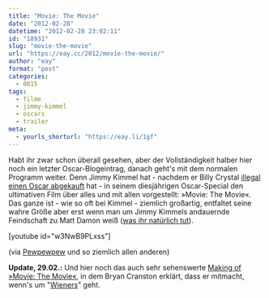 ```yaml
---
title: "Movie: The Movie"
date: "2012-02-28"
datetime: "2012-02-28 23:02:11"
id: "18931"
slug: "movie-the-movie"
url: "https://eay.cc/2012/movie-the-movie/"
author: "eay"
format: "post"
categories:
  - 0815
tags:
  - filme
  - jimmy-kimmel
  - oscars
  - trailer
meta:
  - yourls_shorturl: "https://eay.li/1gf"
---
```


Habt ihr zwar schon überall gesehen, aber der Vollständigkeit halber hier noch ein letzter Oscar-Blogeintrag, danach geht's mit dem normalen Programm weiter. Denn Jimmy Kimmel hat - nachdem er Billy Crystal [illegal einen Oscar abgekauft](http://www.youtube.com/watch?v=VSiug9geM6E) hat - in seinem diesjährigen Oscar-Special den ultimativen Film über alles und mit allen vorgestellt: »Movie: The Movie«. Das ganze ist - wie so oft bei Kimmel - ziemlich großartig, entfaltet seine wahre Größe aber erst wenn man um Jimmy Kimmels andauernde Feindschaft zu Matt Damon weiß ([was ihr natürlich tut](http://en.wikipedia.org/wiki/Jimmy_Kimmel_Live!#Jimmy_Kimmel_and_Matt_Damon)).

\[youtube id="w3NwB9PLxss"\]

(via [Pewpewpew](http://www.pewpewpew.de/2012/02/27/jimmy-kimmels-movie-the-movie/) und so ziemlich allen anderen)

**Update, 29.02.:** Und hier noch das auch sehr sehenswerte [Making of »Movie: The Movie«](http://www.youtube.com/watch?v=DdmvbVXT9w0), in dem Bryan Cranston erklärt, dass er mitmacht, wenn's um "[Wieners](http://www.urbandictionary.com/define.php?term=wiener)" geht.
